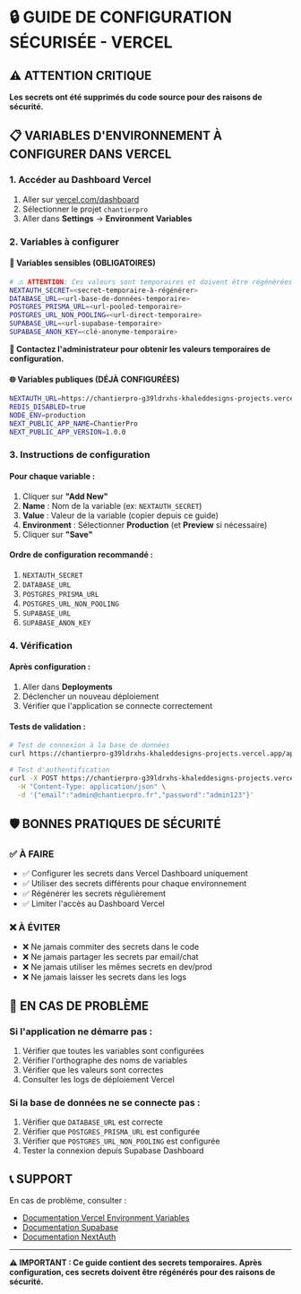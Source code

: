 # 🔒 GUIDE DE CONFIGURATION SÉCURISÉE - VERCEL

## ⚠️ **ATTENTION CRITIQUE**
**Les secrets ont été supprimés du code source pour des raisons de sécurité.**

## 📋 **VARIABLES D'ENVIRONNEMENT À CONFIGURER DANS VERCEL**

### **1. Accéder au Dashboard Vercel**
1. Aller sur [vercel.com/dashboard](https://vercel.com/dashboard)
2. Sélectionner le projet `chantierpro`
3. Aller dans **Settings** → **Environment Variables**

### **2. Variables à configurer**

#### **🔐 Variables sensibles (OBLIGATOIRES)**
```bash
# ⚠️ ATTENTION: Ces valeurs sont temporaires et doivent être régénérées après configuration
NEXTAUTH_SECRET=<secret-temporaire-à-régénérer>
DATABASE_URL=<url-base-de-données-temporaire>
POSTGRES_PRISMA_URL=<url-pooled-temporaire>
POSTGRES_URL_NON_POOLING=<url-direct-temporaire>
SUPABASE_URL=<url-supabase-temporaire>
SUPABASE_ANON_KEY=<clé-anonyme-temporaire>
```

**📧 Contactez l'administrateur pour obtenir les valeurs temporaires de configuration.**

#### **🌐 Variables publiques (DÉJÀ CONFIGURÉES)**
```bash
NEXTAUTH_URL=https://chantierpro-g39ldrxhs-khaleddesigns-projects.vercel.app
REDIS_DISABLED=true
NODE_ENV=production
NEXT_PUBLIC_APP_NAME=ChantierPro
NEXT_PUBLIC_APP_VERSION=1.0.0
```

### **3. Instructions de configuration**

#### **Pour chaque variable :**
1. Cliquer sur **"Add New"**
2. **Name** : Nom de la variable (ex: `NEXTAUTH_SECRET`)
3. **Value** : Valeur de la variable (copier depuis ce guide)
4. **Environment** : Sélectionner **Production** (et **Preview** si nécessaire)
5. Cliquer sur **"Save"**

#### **Ordre de configuration recommandé :**
1. `NEXTAUTH_SECRET`
2. `DATABASE_URL`
3. `POSTGRES_PRISMA_URL`
4. `POSTGRES_URL_NON_POOLING`
5. `SUPABASE_URL`
6. `SUPABASE_ANON_KEY`

### **4. Vérification**

#### **Après configuration :**
1. Aller dans **Deployments**
2. Déclencher un nouveau déploiement
3. Vérifier que l'application se connecte correctement

#### **Tests de validation :**
```bash
# Test de connexion à la base de données
curl https://chantierpro-g39ldrxhs-khaleddesigns-projects.vercel.app/api/health

# Test d'authentification
curl -X POST https://chantierpro-g39ldrxhs-khaleddesigns-projects.vercel.app/api/auth/login \
  -H "Content-Type: application/json" \
  -d '{"email":"admin@chantierpro.fr","password":"admin123"}'
```

## 🛡️ **BONNES PRATIQUES DE SÉCURITÉ**

### **✅ À FAIRE**
- ✅ Configurer les secrets dans Vercel Dashboard uniquement
- ✅ Utiliser des secrets différents pour chaque environnement
- ✅ Régénérer les secrets régulièrement
- ✅ Limiter l'accès au Dashboard Vercel

### **❌ À ÉVITER**
- ❌ Ne jamais commiter des secrets dans le code
- ❌ Ne jamais partager les secrets par email/chat
- ❌ Ne jamais utiliser les mêmes secrets en dev/prod
- ❌ Ne jamais laisser les secrets dans les logs

## 🚨 **EN CAS DE PROBLÈME**

### **Si l'application ne démarre pas :**
1. Vérifier que toutes les variables sont configurées
2. Vérifier l'orthographe des noms de variables
3. Vérifier que les valeurs sont correctes
4. Consulter les logs de déploiement Vercel

### **Si la base de données ne se connecte pas :**
1. Vérifier que `DATABASE_URL` est correcte
2. Vérifier que `POSTGRES_PRISMA_URL` est configurée
3. Vérifier que `POSTGRES_URL_NON_POOLING` est configurée
4. Tester la connexion depuis Supabase Dashboard

## 📞 **SUPPORT**

En cas de problème, consulter :
- [Documentation Vercel Environment Variables](https://vercel.com/docs/concepts/projects/environment-variables)
- [Documentation Supabase](https://supabase.com/docs)
- [Documentation NextAuth](https://next-auth.js.org/configuration/options)

---

**⚠️ IMPORTANT : Ce guide contient des secrets temporaires. Après configuration, ces secrets doivent être régénérés pour des raisons de sécurité.**
